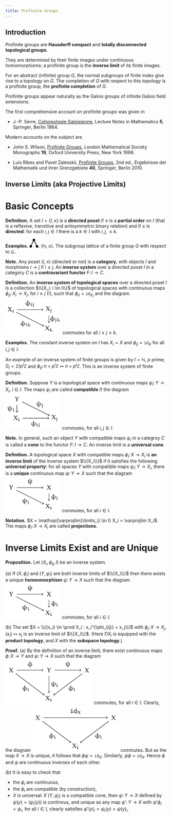 ```yaml
---
title: Profinite Groups
---
```


## Introduction

Profinite groups are **Hausdorff compact** and **totally disconnected**
**topological groups**.

They are determined by their finite images under continuous homomorphisms:
a profinite group is the **inverse limit** of its finite images.

For an abstract (infinite) group $G$, the normal subgroups of finite index give rise to a topology on $G$.
The  completion of $G$ with respect to this topology
is  a profinite group, the **profinite completion** of $G$.

Profinite groups appear naturally as the Galois groups of infinite
Galois field extensions.

The first comprehensive account on profinite groups was given in

* J.-P. Serre, [Cohomologie Galoisienne][serre], Lecture Notes in
Mathematics <b>5</b>, Springer, Berlin 1964.

Modern accounts on the subject are

* John S. Wilson, [Profinite Groups][wilson], London Mathematical Society Monographs <b>19</b>, Oxford University Press, New York 1998.

* Luis Ribes and Pavel Zalesskii, [Profinite Groups][ribes], 2nd ed., Ergebnisse der Mathematik und ihrer Grenzgebiete <b>40</b>, Springer, Berlin 2010.

## Inverse Limits (aka Projective Limits)

# Basic Concepts

**Definition.** A set $I = (I, \leq)$ is a **directed poset** if
$\leq$ is a **partial order** on $I$ (that is a reflexive, transitive and
antisymmetric binary relation) and if $\leq$ is **directed**: for each
$i, j \in I$ there is a $k \in I$ with $i, j, \leq k$.

**Examples.** ![three].
$(\mathbb{N}, \leq)$.
The subgroup lattice of a finite group $G$ with respect to $\subseteq$.

**Note.** Any poset $(I, \leq)$ (directed or not) is a **category**,
with objects $I$ and morphisms $i \to j$ if $i \leq j$.  An **inverse
system** over a directed poset $I$ in a category $C$ is a
**contravariant functor** $F \colon I \to C$.

**Definition.** An **inverse system of topological spaces** over a
directed poset $I$ is a collection $\\{X_i: i \in I\\}$ of topological
spaces with continuous maps $\phi_{ij} \colon X_i \to X_j$, for $i
\geq j$ (!), such that $\phi_{ii} = \mathtt{id}_{X_i}$ and the diagram
![cd1] commutes for all $i \geq j \geq k$.

**Examples.** The constant inverse system on $I$ has $X_i = X$
and $\phi_{ij} = \mathtt{id}_X$ for all $i,j \in I$.

An example of an inverse system of finite groups is given by $I =
\mathbb{N}$, $p$ prime, $G_i = \mathbb{Z}/p^i \mathbb{Z}$ and
$\phi_{ij} \colon n + p^i \mathbb{Z} \mapsto n + p^j \mathbb{Z}$. This
is an inverse system of finite groups.

**Definition.** Suppose $Y$ is a topological space with continuous
maps $\psi_i \colon Y \to X_i$, $i \in I$.  The maps $\psi_i$ are
called **compatible** if the diagram ![cd2] commutes, for all $i, j
\in I$.

**Note.** In general, such an object $Y$ with compatible maps $\psi_i$
in a categroy $C$ is called a **cone** to the functor $F \colon I \to
C$.  An inverse limit is a **universal cone**.

**Definition.** A topological space $X$ with compatible maps $\phi_i
\colon X \to X_i$ is **an inverse limit** of the inverse system
$\\{X_i\\}$ if it satisfies the following **universal property**: for
all spaces $Y$ with compatible maps $\psi_i \colon Y \to X_i$, there
is a **unique** continuous map $\psi \colon Y \to X$ such that the diagram
![cd3] commutes, for all $i \in I$.

**Notation.** $X = \mathop{\varprojlim}\limits_{i \in I} X_i = \varprojlim X_i$.
The maps $\phi_i \colon X \to X_i$ are called **projections**.

# Inverse Limits Exist and are Unique

**Proposition.**  Let $(X_i, \phi_{ij}, I)$ be an inverse system.

(a) If $(X, \phi_i)$ and $(Y, \psi_i)$ are both inverse limits of
$\\{X_i\\}$ then there exists a unique **homeomorphism** $\psi \colon Y
\to X$ such that the diagram ![cd3] commutes, for all $i \in I$.

(b) The set $X = \\{(x_i) \in \prod X_i : x_i^{\phi_{ij}} = x_j\\}$
with $\phi_j \colon X \to X_j$, $(x_i) \mapsto x_j$ is an inverse limit of
$\\{X_i\\}$. (Here $\prod X_i$ is equipped with the **product topology**, and
$X$ with the **subspace topology**.)

**Proof.** (a) By the definition of an inverse limit, there exist continuous maps $\phi \colon X \to Y$ and $\psi \colon Y \to X$ such that the diagram
![cd4] commutes, for all $i \in I$.  Clearly, the diagram ![cd5] commutes.
But as the map $X \to X$ is unique, it follows that
$\phi \psi = \mathtt{id}_X$.
Similarly, $\psi \phi = \mathtt{id}_X$. Hence $\phi$ and $\psi$ are continuous
inverses of each other.

(b) It is easy to check that

* the $\phi_i$ are continuous,
* the $\phi_i$ are compatible (by construction),
* $X$ is universal: if $(Y, \psi_i)$ is a compatible cone, then
$\psi \colon Y \to X$ defined by $\psi(y) = (\psi_i(y))$ is continous,
and unique as any map $\psi' \colon Y \to X$ with
$\psi' \phi_i = \psi_i$, for all $i \in I$, clearly satisfies
$\psi'(y)_i = \psi_i(y) = \psi(y)_i$.

[three]: /images/three.png
[cd1]: /images/cd1.png
[cd2]: /images/cd2.png
[cd3]: /images/cd3.png
[cd4]: /images/cd4.png
[cd5]: /images/cd5.png

[serre]: http://www.ams.org/mathscinet-getitem?mr=180551
[ribes]: http://www.ams.org/mathscinet-getitem?mr=2599132
[wilson]: http://www.ams.org/mathscinet-getitem?mr=1691054